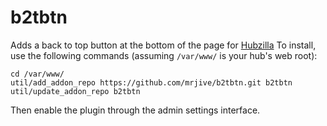 # b2tbtn

Adds a back to top button at the bottom of the page for [Hubzilla](https://hubzilla.org)
To install, use the following commands (assuming `/var/www/` is your hub's web root):

```
cd /var/www/
util/add_addon_repo https://github.com/mrjive/b2tbtn.git b2tbtn
util/update_addon_repo b2tbtn
```

Then enable the plugin through the admin settings interface.
